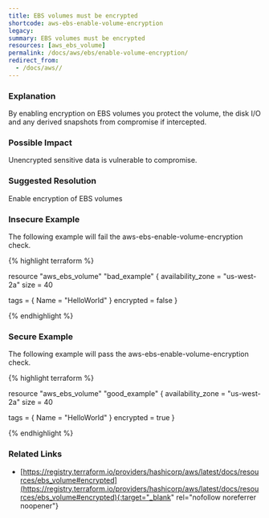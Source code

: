 ```yaml
---
title: EBS volumes must be encrypted
shortcode: aws-ebs-enable-volume-encryption
legacy: 
summary: EBS volumes must be encrypted 
resources: [aws_ebs_volume] 
permalink: /docs/aws/ebs/enable-volume-encryption/
redirect_from: 
  - /docs/aws//
---
```


### Explanation

By enabling encryption on EBS volumes you protect the volume, the disk I/O and any derived snapshots from compromise if intercepted.

### Possible Impact
Unencrypted sensitive data is vulnerable to compromise.

### Suggested Resolution
Enable encryption of EBS volumes


### Insecure Example

The following example will fail the aws-ebs-enable-volume-encryption check.

{% highlight terraform %}

resource "aws_ebs_volume" "bad_example" {
  availability_zone = "us-west-2a"
  size              = 40

  tags = {
    Name = "HelloWorld"
  }
  encrypted = false
}

{% endhighlight %}



### Secure Example

The following example will pass the aws-ebs-enable-volume-encryption check.

{% highlight terraform %}

resource "aws_ebs_volume" "good_example" {
  availability_zone = "us-west-2a"
  size              = 40

  tags = {
    Name = "HelloWorld"
  }
  encrypted = true
}

{% endhighlight %}



### Related Links


- [https://registry.terraform.io/providers/hashicorp/aws/latest/docs/resources/ebs_volume#encrypted](https://registry.terraform.io/providers/hashicorp/aws/latest/docs/resources/ebs_volume#encrypted){:target="_blank" rel="nofollow noreferrer noopener"}


